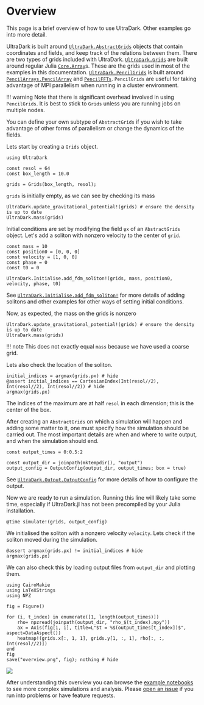 # Overview

This page is a brief overview of how to use UltraDark.
Other examples go into more detail.


UltraDark is built around [`UltraDark.AbstractGrids`](@ref) objects that contain coordinates and fields, and keep track of the relations between them.
There are two types of grids included with UltraDark.
[`UltraDark.Grids`](@ref) are built around regular Julia [`Core.Array`](@extref)s.
These are the grids used in most of the examples in this documentation.
[`UltraDark.PencilGrids`](@ref) is built around [`PencilArrays.PencilArray`](@extref) and [`PencilFFTs`](@extref).
`PencilGrids` are useful for taking advantage of MPI parallelism when running in a cluster environment.

!!! warning
    Note that there is significant overhead involved in using `PencilGrids`.
    It is best to stick to `Grids` unless you are running jobs on multiple nodes.

You can define your own subtype of `AbstractGrids` if you wish to take advantage of other forms of parallelism or change the dynamics of the fields.


Lets start by creating a `Grids` object.
```@example 1; continued=true
using UltraDark

const resol = 64
const box_length = 10.0

grids = Grids(box_length, resol);
```
`grids` is initially empty, as we can see by checking its mass
```@example 1; continued=false
UltraDark.update_gravitational_potential!(grids) # ensure the density is up to date
UltraDark.mass(grids)
```


Initial conditions are set by modifying the field `ψx` of an `AbstractGrids` object.
Let's add a soliton with nonzero velocity to the center of `grid`.
```@example 1; continued=false
const mass = 10
const position0 = [0, 0, 0]
const velocity = [1, 0, 0]
const phase = 0
const t0 = 0

UltraDark.Initialise.add_fdm_soliton!(grids, mass, position0, velocity, phase, t0)
```
See [`UltraDark.Initialise.add_fdm_soliton!`](@ref) for more details of adding solitons and other examples for other ways of setting initial conditions.


Now, as expected, the mass on the grids is nonzero
```@example 1; continued=false
UltraDark.update_gravitational_potential!(grids) # ensure the density is up to date
UltraDark.mass(grids)
```

!!! note
    This does not exactly equal `mass` because we have used a coarse grid.

Lets also check the location of the soliton.
```@example 1; continued=false
initial_indices = argmax(grids.ρx) # hide
@assert initial_indices == CartesianIndex(Int(resol//2),  Int(resol//2), Int(resol//2)) # hide
argmax(grids.ρx)
```
The indices of the maximum are at half `resol` in each dimension; this is the center of the box.


After creating an `AbstractGrids` on which a simulation will happen and adding some matter to it, one must specify how the simulation should be carried out.
The most important details are when and where to write output, and when the simulation should end.
```@example 1; continued=true
const output_times = 0:0.5:2

const output_dir = joinpath(mktempdir(), "output")
output_config = OutputConfig(output_dir, output_times; box = true)
```
See [`UltraDark.Output.OutputConfig`](@ref) for more details of how to configure the output.


Now we are ready to run a simulation.
Running this line will likely take some time, especially if UltraDark.jl has not been precompiled by your Julia installation.
```@example 1
@time simulate!(grids, output_config)
```

We initialised the soliton with a nonzero velocity `velocity`.
Lets check if the soliton moved during the simulation.
```@example 1; continued=false
@assert argmax(grids.ρx) != initial_indices # hide
argmax(grids.ρx)
```

We can also check this by loading output files from `output_dir` and plotting them.
```@example 1; continued=false
using CairoMakie
using LaTeXStrings
using NPZ

fig = Figure()

for (i, t_index) in enumerate([1, length(output_times)])
    rho= npzread(joinpath(output_dir, "rho_$(t_index).npy"))
    ax = Axis(fig[1, i], title=L"$t = %$(output_times[t_index])$", aspect=DataAspect())
    heatmap!(grids.x[:, 1, 1], grids.y[1, :, 1], rho[:, :, Int(resol//2)])
end
fig
save("overview.png", fig); nothing # hide
```
![](overview.png)

After understanding this overview you can browse the [example notebooks](https://github.com/musoke/UltraDark.jl/tree/main/examples) to see more complex simulations and analysis.
Please [open an issue](https://github.com/musoke/UltraDark.jl/issues/new) if you run into problems or have feature requests.
